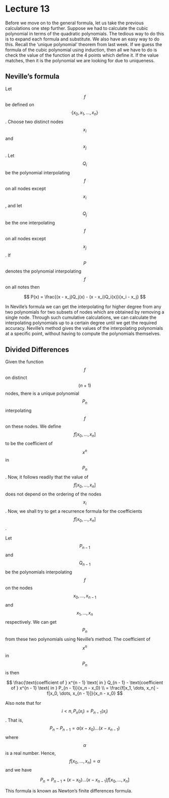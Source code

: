 # Lecture 13

 Before we move on to the general formula, let us take the previous calculations one step further. Suppose we had to calculate the cubic polynomial in terms of the quadratic polynomials. The tedious way to do this is to expand each formula and substitute. We also have an easy way to do this. Recall the ‘unique polynomial’ theorem from last week. If we guess the formula of the cubic polynomial using induction, then all we have to do is check the value of the function at the 4 points which define it. If the value matches, then it is the polynomial we are looking for due to uniqueness.

## Neville’s formula

Let $$f$$ be defined on $$\{x_0, x_1, \dots, x_n\}$$. Choose two distinct nodes $$x_i$$ and $$x_j$$. Let $$Q_i$$ be the polynomial interpolating $$f$$ on all nodes except $$x_i$$, and let $$Q_j$$ be the one interpolating $$f$$ on all nodes except $$x_j$$. If $$P$$ denotes the polynomial interpolating $$f$$ on all notes then


$$
P(x) = \frac{(x - x_j)Q_j(x) - (x - x_i)Q_i(x)}{x_i - x_j}
$$


In Neville’s formula we can get the interpolating for higher degree from any two polynomials for two subsets of nodes which are obtained by removing a single node. Through such cumulative calculations, we can calculate the interpolating polynomials up to a certain degree until we get the required accuracy. Neville’s method gives the values of the interpolating polynomials at a specific point, without having to compute the polynomials themselves.

## Divided Differences

Given the function $$f$$ on distinct $$(n + 1)$$ nodes, there is a unique polynomial $$P_n$$ interpolating $$f$$ on these nodes. We define $$f[x_0, \dots, x_n]$$ to be the coefficient of $$x^n$$ in $$P_n$$. Now, it follows readily that the value of $$f[x_0, \dots, x_n]$$ does not depend on the ordering of the nodes $$x_i$$. Now, we shall try to get a recurrence formula for the coefficients $$f[x_0, \dots, x_n]$$.

Let $$P_{n - 1}$$ and $$Q_{n - 1}$$ be the polynomials interpolating $$f$$ on the nodes $$x_0, \dots, x_{n - 1}$$ and $$x_1, \dots, x_n$$ respectively. We can get $$P_n$$ from these two polynomials using Neville’s method. The coefficient of $$x^n$$ in $$P_n$$ is then


$$
\frac{\text{coefficient of } x^{n - 1} \text{ in } Q_{n - 1} - \text{coefficient of } x^{n - 1} \text{ in } P_{n - 1}}{x_n - x_0} \\
= \frac{f[x_1, \dots, x_n] - f[x_0, \dots, x_{n - 1}]}{x_n - x_0}
$$


Also note that for $$i < n, P_n(x_i) = P_{n - 1}(x_i)$$. That is, $$P_n - P_{n - 1} = \alpha(x - x_0)\dots (x - x_{n - 1})$$ where $$\alpha$$ is a real number. Hence, $$f[x_0, \dots, x_n] = \alpha$$ and we have


$$
P_n = P_{n - 1} + (x - x_0)\dots (x - x_{n - 1})f[x_0, \dots, x_n]
$$


This formula is known as Newton’s finite differences formula.
